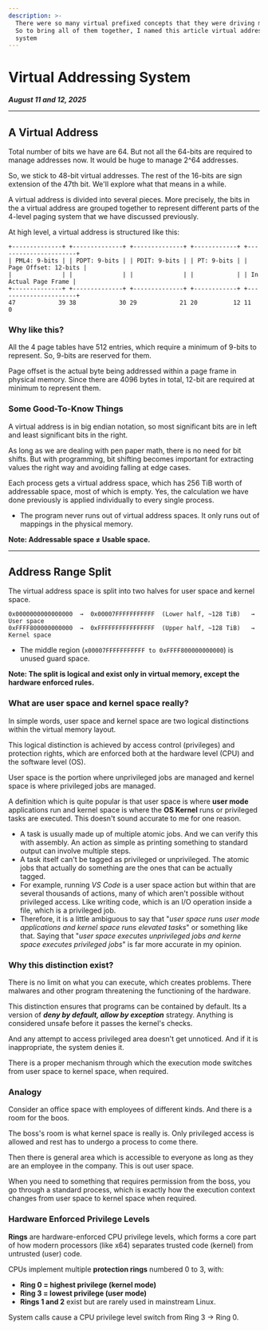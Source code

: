 ```yaml
---
description: >-
  There were so many virtual prefixed concepts that they were driving me crazy.
  So to bring all of them together, I named this article virtual addressing
  system
---
```


# Virtual Addressing System

_**August 11 and 12, 2025**_

***

## A Virtual Address

Total number of bits we have are 64. But not all the 64-bits are required to manage addresses now. It would be huge to manage 2^64 addresses.

So, we stick to 48-bit virtual addresses. The rest of the 16-bits are sign extension of the 47th bit. We'll explore what that means in a while.

A virtual address is divided into several pieces. More precisely, the bits in the a virtual address are grouped together to represent different parts of the 4-level paging system that we have discussed previously.

At high level, a virtual address is structured like this:

```
+--------------+ +--------------+ +--------------+ +------------+ +----------------------+
| PML4: 9-bits | | PDPT: 9-bits | | PDIT: 9-bits | | PT: 9-bits | | Page Offset: 12-bits |
|              | |              | |              | |            | | In Actual Page Frame |
+--------------+ +--------------+ +--------------+ +------------+ +----------------------+
47            39 38            30 29            21 20          12 11                     0
```

### Why like this?

All the 4 page tables have 512 entries, which require a minimum of 9-bits to represent. So, 9-bits are reserved for them.

Page offset is the actual byte being addressed within a page frame in physical memory. Since there are 4096 bytes in total, 12-bit are required at minimum to represent them.

### Some Good-To-Know Things

A virtual address is in big endian notation, so most significant bits are in left and least significant bits in the right.

As long as we are dealing with pen paper math, there is no need for bit shifts. But with programming, bit shifting becomes important for extracting values the right way and avoiding falling at edge cases.

Each process gets a virtual address space, which has 256 TiB worth of addressable space, most of which is empty. Yes, the calculation we have done previously is applied individually to every single process.

* The program never runs out of virtual address spaces. It only runs out of mappings in the physical memory.

**Note: Addressable space ≠ Usable space.**

***

## Address Range Split

The virtual address space is split into two halves for user space and kernel space.

```
0x0000000000000000  →  0x00007FFFFFFFFFFF  (Lower half, ~128 TiB)   → User space
0xFFFF800000000000  →  0xFFFFFFFFFFFFFFFF  (Upper half, ~128 TiB)   → Kernel space
```

* The middle region (`x00007FFFFFFFFFFF to 0xFFFF800000000000`) is unused guard space.

**Note: The split is logical and exist only in virtual memory, except the hardware enforced rules.**

### What are user space and kernel space really?

In simple words, user space and kernel space are two logical distinctions within the virtual memory layout.

This logical distinction is achieved by access control (privileges) and protection rights, which are enforced both at the hardware level (CPU) and the software level (OS).

User space is the portion where unprivileged jobs are managed and kernel space is where privileged jobs are managed.

A definition which is quite popular is that user space is where **user mode** applications run and kernel space is where the **OS Kernel** runs or privileged tasks are executed. This doesn't sound accurate to me for one reason.

* A task is usually made up of multiple atomic jobs. And we can verify this with assembly. An action as simple as printing something to standard output can involve multiple steps.
* A task itself can't be tagged as privileged or unprivileged. The atomic jobs that actually do something are the ones that can be actually tagged.
* For example, running _VS Code_ is a user space action but within that are several thousands of actions, many of which aren't possible without privileged access. Like writing code, which is an I/O operation inside a file, which is a privileged job.
* Therefore, it is a little ambiguous to say that "_user space runs user mode applications and kernel space runs elevated tasks_" or something like that. Saying that "_user space executes unprivileged jobs and kerne space executes privileged jobs_" is far more accurate in my opinion.

### Why this distinction exist?

There is no limit on what you can execute, which creates problems. There malwares and other program threatening the functioning of the hardware.

This distinction ensures that programs can be contained by default. Its a version of _**deny by default, allow by exception**_ strategy. Anything is considered unsafe before it passes the kernel's checks.

And any attempt to access privileged area doesn't get unnoticed. And if it is inappropriate, the system denies it.

There is a proper mechanism through which the execution mode switches from user space to kernel space, when required.

### Analogy

Consider an office space with employees of different kinds. And there is a room for the boos.

The boss's room is what kernel space is really is. Only privileged access is allowed and rest has to undergo a process to come there.

Then there is general area which is accessible to everyone as long as they are an employee in the company. This is out user space.

When you need to something that requires permission from the boss, you go through a standard process, which is exactly how the execution context changes from user space to kernel space when required.

### Hardware Enforced Privilege Levels

**Rings** are hardware-enforced CPU privilege levels, which forms a core part of how modern processors (like x64) separates trusted code (kernel) from untrusted (user) code.

CPUs implement multiple **protection rings** numbered 0 to 3, with:

* **Ring 0 = highest privilege (kernel mode)**
* **Ring 3 = lowest privilege (user mode)**
* **Rings 1 and 2** exist but are rarely used in mainstream Linux.

System calls cause a CPU privilege level switch from Ring 3 → Ring 0.













